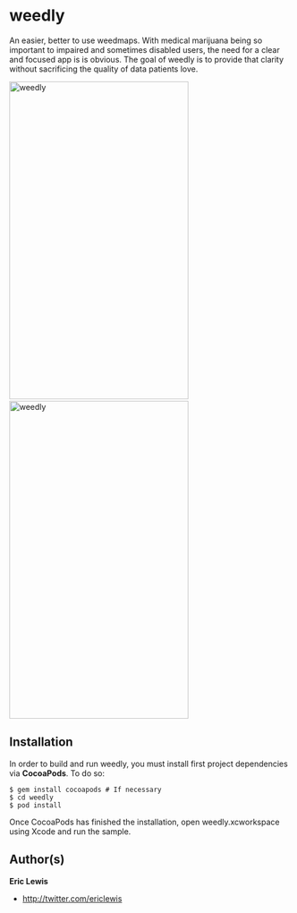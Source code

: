 weedly
======
An easier, better to use weedmaps. With medical marijuana being so important to impaired and sometimes disabled users, the need for a clear and focused app is is obvious. The goal of weedly is to provide that clarity without sacrificing the quality of data patients love.

<img src="https://raw.github.com/ericlewis/weedly/master/Screenshots/ss1.png" alt="weedly" width="320" height="568" />
&nbsp;
<img src="https://raw.github.com/ericlewis/weedly/master/Screenshots/ss2.png" alt="weedly" width="320" height="568" />

## Installation
In order to build and run weedly, you must install first project dependencies via **CocoaPods**. To do so:
```
$ gem install cocoapods # If necessary
$ cd weedly
$ pod install
```
Once CocoaPods has finished the installation, open weedly.xcworkspace using Xcode and run the sample.

## Author(s)
**Eric Lewis**
+ http://twitter.com/ericlewis
